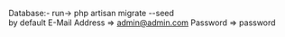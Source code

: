 Database:-
    run-> php artisan migrate --seed </br>
    by default E-Mail Address => admin@admin.com
               Password       => password
